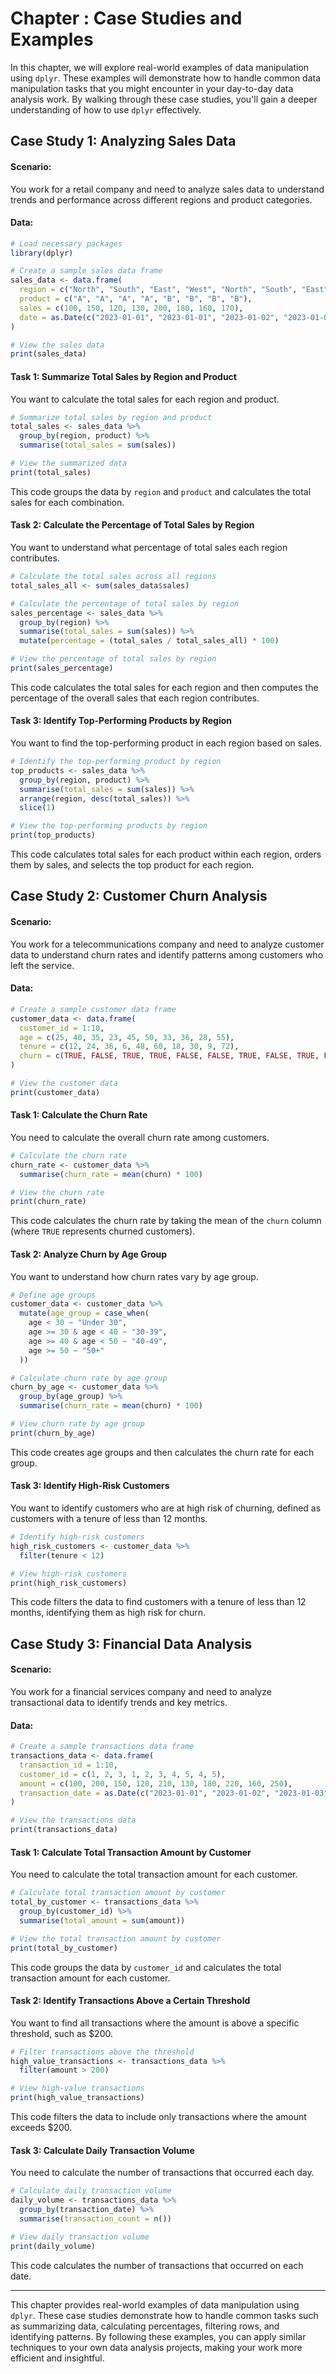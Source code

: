 # Chapter : Case Studies and Examples

In this chapter, we will explore real-world examples of data manipulation using `dplyr`. These examples will demonstrate how to handle common data manipulation tasks that you might encounter in your day-to-day data analysis work. By walking through these case studies, you'll gain a deeper understanding of how to use `dplyr` effectively.

## Case Study 1: Analyzing Sales Data

#### Scenario:

You work for a retail company and need to analyze sales data to understand trends and performance across different regions and product categories.

#### Data:

```r
# Load necessary packages
library(dplyr)

# Create a sample sales data frame
sales_data <- data.frame(
  region = c("North", "South", "East", "West", "North", "South", "East", "West"),
  product = c("A", "A", "A", "A", "B", "B", "B", "B"),
  sales = c(100, 150, 120, 130, 200, 180, 160, 170),
  date = as.Date(c("2023-01-01", "2023-01-01", "2023-01-02", "2023-01-02", "2023-01-03", "2023-01-03", "2023-01-04", "2023-01-04"))
)

# View the sales data
print(sales_data)
```

#### Task 1: Summarize Total Sales by Region and Product

You want to calculate the total sales for each region and product.

```r
# Summarize total sales by region and product
total_sales <- sales_data %>%
  group_by(region, product) %>%
  summarise(total_sales = sum(sales))

# View the summarized data
print(total_sales)
```

This code groups the data by `region` and `product` and calculates the total sales for each combination.

#### Task 2: Calculate the Percentage of Total Sales by Region

You want to understand what percentage of total sales each region contributes.

```r
# Calculate the total sales across all regions
total_sales_all <- sum(sales_data$sales)

# Calculate the percentage of total sales by region
sales_percentage <- sales_data %>%
  group_by(region) %>%
  summarise(total_sales = sum(sales)) %>%
  mutate(percentage = (total_sales / total_sales_all) * 100)

# View the percentage of total sales by region
print(sales_percentage)
```

This code calculates the total sales for each region and then computes the percentage of the overall sales that each region contributes.

#### Task 3: Identify Top-Performing Products by Region

You want to find the top-performing product in each region based on sales.

```r
# Identify the top-performing product by region
top_products <- sales_data %>%
  group_by(region, product) %>%
  summarise(total_sales = sum(sales)) %>%
  arrange(region, desc(total_sales)) %>%
  slice(1)

# View the top-performing products by region
print(top_products)
```

This code calculates total sales for each product within each region, orders them by sales, and selects the top product for each region.

## Case Study 2: Customer Churn Analysis

#### Scenario:

You work for a telecommunications company and need to analyze customer data to understand churn rates and identify patterns among customers who left the service.

#### Data:

```r
# Create a sample customer data frame
customer_data <- data.frame(
  customer_id = 1:10,
  age = c(25, 40, 35, 23, 45, 50, 33, 36, 28, 55),
  tenure = c(12, 24, 36, 6, 48, 60, 18, 30, 9, 72),
  churn = c(TRUE, FALSE, TRUE, TRUE, FALSE, FALSE, TRUE, FALSE, TRUE, FALSE)
)

# View the customer data
print(customer_data)
```

#### Task 1: Calculate the Churn Rate

You need to calculate the overall churn rate among customers.

```r
# Calculate the churn rate
churn_rate <- customer_data %>%
  summarise(churn_rate = mean(churn) * 100)

# View the churn rate
print(churn_rate)
```

This code calculates the churn rate by taking the mean of the `churn` column (where `TRUE` represents churned customers).

#### Task 2: Analyze Churn by Age Group

You want to understand how churn rates vary by age group.

```r
# Define age groups
customer_data <- customer_data %>%
  mutate(age_group = case_when(
    age < 30 ~ "Under 30",
    age >= 30 & age < 40 ~ "30-39",
    age >= 40 & age < 50 ~ "40-49",
    age >= 50 ~ "50+"
  ))

# Calculate churn rate by age group
churn_by_age <- customer_data %>%
  group_by(age_group) %>%
  summarise(churn_rate = mean(churn) * 100)

# View churn rate by age group
print(churn_by_age)
```

This code creates age groups and then calculates the churn rate for each group.

#### Task 3: Identify High-Risk Customers

You want to identify customers who are at high risk of churning, defined as customers with a tenure of less than 12 months.

```r
# Identify high-risk customers
high_risk_customers <- customer_data %>%
  filter(tenure < 12)

# View high-risk customers
print(high_risk_customers)
```

This code filters the data to find customers with a tenure of less than 12 months, identifying them as high risk for churn.

## Case Study 3: Financial Data Analysis

#### Scenario:

You work for a financial services company and need to analyze transactional data to identify trends and key metrics.

#### Data:

```r
# Create a sample transactions data frame
transactions_data <- data.frame(
  transaction_id = 1:10,
  customer_id = c(1, 2, 3, 1, 2, 3, 4, 5, 4, 5),
  amount = c(100, 200, 150, 120, 210, 130, 180, 220, 160, 250),
  transaction_date = as.Date(c("2023-01-01", "2023-01-02", "2023-01-03", "2023-01-04", "2023-01-05", "2023-01-06", "2023-01-07", "2023-01-08", "2023-01-09", "2023-01-10"))
)

# View the transactions data
print(transactions_data)
```

#### Task 1: Calculate Total Transaction Amount by Customer

You need to calculate the total transaction amount for each customer.

```r
# Calculate total transaction amount by customer
total_by_customer <- transactions_data %>%
  group_by(customer_id) %>%
  summarise(total_amount = sum(amount))

# View the total transaction amount by customer
print(total_by_customer)
```

This code groups the data by `customer_id` and calculates the total transaction amount for each customer.

#### Task 2: Identify Transactions Above a Certain Threshold

You want to find all transactions where the amount is above a specific threshold, such as $200.

```r
# Filter transactions above the threshold
high_value_transactions <- transactions_data %>%
  filter(amount > 200)

# View high-value transactions
print(high_value_transactions)
```

This code filters the data to include only transactions where the amount exceeds $200.

#### Task 3: Calculate Daily Transaction Volume

You need to calculate the number of transactions that occurred each day.

```r
# Calculate daily transaction volume
daily_volume <- transactions_data %>%
  group_by(transaction_date) %>%
  summarise(transaction_count = n())

# View daily transaction volume
print(daily_volume)
```

This code calculates the number of transactions that occurred on each date.

---

This chapter provides real-world examples of data manipulation using `dplyr`. These case studies demonstrate how to handle common tasks such as summarizing data, calculating percentages, filtering rows, and identifying patterns. By following these examples, you can apply similar techniques to your own data analysis projects, making your work more efficient and insightful.
